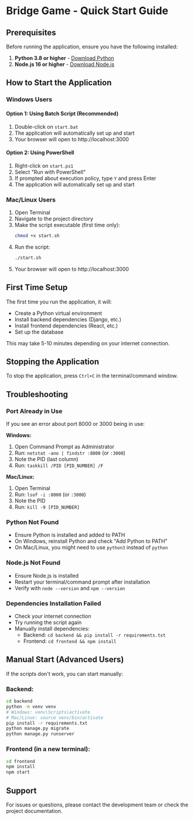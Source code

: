 # Bridge Game - Quick Start Guide

## Prerequisites

Before running the application, ensure you have the following installed:

1. **Python 3.8 or higher** - [Download Python](https://www.python.org/downloads/)
2. **Node.js 16 or higher** - [Download Node.js](https://nodejs.org/)

## How to Start the Application

### Windows Users

#### Option 1: Using Batch Script (Recommended)
1. Double-click on `start.bat`
2. The application will automatically set up and start
3. Your browser will open to http://localhost:3000

#### Option 2: Using PowerShell
1. Right-click on `start.ps1`
2. Select "Run with PowerShell"
3. If prompted about execution policy, type `Y` and press Enter
4. The application will automatically set up and start

### Mac/Linux Users

1. Open Terminal
2. Navigate to the project directory
3. Make the script executable (first time only):
   ```bash
   chmod +x start.sh
   ```
4. Run the script:
   ```bash
   ./start.sh
   ```
5. Your browser will open to http://localhost:3000

## First Time Setup

The first time you run the application, it will:
- Create a Python virtual environment
- Install backend dependencies (Django, etc.)
- Install frontend dependencies (React, etc.)
- Set up the database

This may take 5-10 minutes depending on your internet connection.

## Stopping the Application

To stop the application, press `Ctrl+C` in the terminal/command window.

## Troubleshooting

### Port Already in Use

If you see an error about port 8000 or 3000 being in use:

**Windows:**
1. Open Command Prompt as Administrator
2. Run: `netstat -ano | findstr :8000` (or `:3000`)
3. Note the PID (last column)
4. Run: `taskkill /PID [PID_NUMBER] /F`

**Mac/Linux:**
1. Open Terminal
2. Run: `lsof -i :8000` (or `:3000`)
3. Note the PID
4. Run: `kill -9 [PID_NUMBER]`

### Python Not Found

- Ensure Python is installed and added to PATH
- On Windows, reinstall Python and check "Add Python to PATH"
- On Mac/Linux, you might need to use `python3` instead of `python`

### Node.js Not Found

- Ensure Node.js is installed
- Restart your terminal/command prompt after installation
- Verify with `node --version` and `npm --version`

### Dependencies Installation Failed

- Check your internet connection
- Try running the script again
- Manually install dependencies:
  - Backend: `cd backend && pip install -r requirements.txt`
  - Frontend: `cd frontend && npm install`

## Manual Start (Advanced Users)

If the scripts don't work, you can start manually:

### Backend:
```bash
cd backend
python -m venv venv
# Windows: venv\Scripts\activate
# Mac/Linux: source venv/bin/activate
pip install -r requirements.txt
python manage.py migrate
python manage.py runserver
```

### Frontend (in a new terminal):
```bash
cd frontend
npm install
npm start
```

## Support

For issues or questions, please contact the development team or check the project documentation.